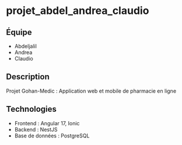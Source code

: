 # projet_abdel_andrea_claudio

## Équipe
- Abdeljalil
- Andrea
- Claudio

## Description
Projet Gohan-Medic : Application web et mobile de pharmacie en ligne

## Technologies
- Frontend : Angular 17, Ionic
- Backend : NestJS
- Base de données : PostgreSQL
